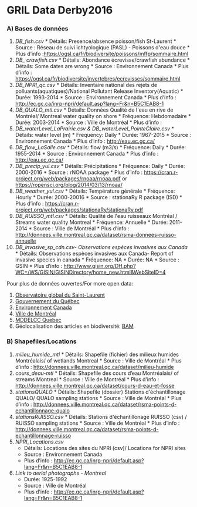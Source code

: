# GRIL Data Derby2016 
### A) Bases de données
  1. *DB_fish.csv*
    * Détails: Presence/absence poisson/fish St-Laurent
    * Source : Réseau de suivi ichtyologique (PASL) - Poissons d'eau douce
    * Plus d’info :https://ogsl.ca/fr/biodiversite/poissons/mffp/sommaire.html
  2. *DB_ crawfish.csv*
    * Détails: Abondance écrevisse/crawfish abundance
    * Détails: Some dates are wrong
    * Source : Environnement Canada
    * Plus d’info : https://ogsl.ca/fr/biodiversite/invertebres/ecrevisses/sommaire.html
  3. *DB_NPRI_qc.csv* 
    * Détails: Inventaire national des rejets de polluants(aquatiques)/National Pollutant Release Inventory(Aquatic)
    * Durée: 1993-2014
    * Source : Environnement Canada
    * Plus d’info : http://ec.gc.ca/inrp-npri/default.asp?lang=Fr&n=B5C1EAB8-1
  4. *DB_QUALO_mtl.csv* 
    * Détails: Données Qualité de l'eau en rive de Montréal/ Montreal water quality on shore
    * Fréquence: Hebdomadaire
    * Durée: 2003-2014
    * Source : Ville de Montréal
    * Plus d’info : 
  5. *DB_waterLevel_LaPrairie.csv & DB_waterLevel_PointeClaire.csv* 
    * Détails:  water level (m)
    * Frequency: Daily
    * Durée: 1967-2015
    * Source : Environnement Canada
    * Plus d’info : http://eau.ec.gc.ca/ 
  6. *DB_flow_LaSalle.csv* 
    * Détails:  flow (m3/s)
    * Fréquence: Daily
    * Durée: 1955-2014
    * Source : Environnement Canada
    * Plus d’info : http://eau.ec.gc.ca/ 
  7. *DB_precip_yul.csv* 
    * Détails:  Précipitations
    * Fréquence: Daily
    * Durée: 2000-2016
    * Source : rNOAA package
    * Plus d’info : https://cran.r-project.org/web/packages/rnoaa/rnoaa.pdf or https://ropensci.org/blog/2014/03/13/rnoaa/
  8. *DB_weather_yul.csv* 
    * Détails:  Température générale
    * Fréquence: Hourly
    * Durée: 2000-20016
    * Source : stationaRy R package (ISD)
    * Plus d’info : https://cran.r-project.org/web/packages/stationaRy/stationaRy.pdf
  9. *DB_RUISSO_mtl.csv* 
    * Détails:  Qualité de l'eau ruisseaux Montréal / Streams water quality Montreal
    * Fréquence: Annuelle
    * Durée: 2011-2014
    * Source : Ville de Montréal
    * Plus d’info : http://donnees.ville.montreal.qc.ca/dataset/rsma-donnees-ruisso-annuelle
  10. *DB_invasive_sp_cdn.csv- Observations espèces invasives aux Canada* 
    * Détails:   Observations espèces invasives aux Canada- Report of invasive species in canada
    * Fréquence: NA
    * Durée: NA
    * Source : GSIN
    * Plus d’info : http://www.gisin.org/DH.php?WC=/WS/GISIN/GISINDirectory/home_new.html&WebSiteID=4

Pour plus de données ouvertes/For more open data:
  1. [Observatoire global du Saint-Laurent](https://ogsl.ca/fr/)
  2. [Gouvernement du Québec](https://www.donneesquebec.ca/fr/)
  3. [Environnement Canada](http://ouvert.canada.ca/fr)
  4. [Ville de Montréal](http://donnees.ville.montreal.qc.ca/group)
  5. [MDDELCC Quebec](http://www.mddelcc.gouv.qc.ca/eau/portail.htm)
  6. Géolocalisation des articles en biodiversité: [BAM](http://quebio.ca/fr/bam)
		
### B) Shapefiles/Locations
  1. *milieu_humide_mtl*
    * Détails: Shapefile (fichier) des milieux humides Montréalais/ of wetlands Montreal
    * Source : Ville de Montréal
    * Plus d’info : http://donnees.ville.montreal.qc.ca/dataset/milieu-humide
  2. *cours_deau-mtl*
    * Détails: Shapefile des cours d’eau Montréalais/ of streams Montreal
    * Source : Ville de Montréal
    * Plus d’info : http://donnees.ville.montreal.qc.ca/dataset/cours-d-eau-et-fosse
  3. *stationsQUALO*
    * Détails: Shapefile (dossier) Stations d'échantillonage QUALO/ QUALO sampling stations
    * Source : Ville de Montréal
    * Plus d’info : http://donnees.ville.montreal.qc.ca/dataset/rsma-points-d-echantillonnage-qualo
  3. *stationsRUISSO.csv*
    * Détails: Stations d'échantillonage RUISSO (csv) / RUISSO sampling stations
    * Source : Ville de Montréal
    * Plus d’info : http://donnees.ville.montreal.qc.ca/dataset/rsma-points-d-echantillonnage-ruisso
  4. *NPRI_Locations.csv*
     * Détails: Locations des sites du NPRI (csv)/ Locations for NPRI sites
     * Source : Environnement Canada
     * Plus d’info : http://ec.gc.ca/inrp-npri/default.asp?lang=Fr&n=B5C1EAB8-1
  4. *Link to aerial photographs - Montreal*
     * Durée: 1925-1992 
     * Source : Ville de Montréal
     * Plus d’info : http://ec.gc.ca/inrp-npri/default.asp?lang=Fr&n=B5C1EAB8-1

